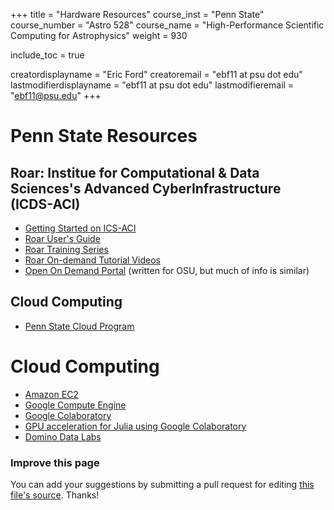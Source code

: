 +++
title = "Hardware Resources"
course_inst = "Penn State"
course_number = "Astro 528"
course_name = "High-Performance Scientific Computing for Astrophysics"
weight = 930

include_toc = true

creatordisplayname = "Eric Ford"
creatoremail = "ebf11 at psu dot edu"
lastmodifierdisplayname = "ebf11 at psu dot edu"
lastmodifieremail = "ebf11@psu.edu"
+++

# Penn State Resources

## Roar:  Institue for Computational & Data Sciences's Advanced CyberInfrastructure (ICDS-ACI)

- [Getting Started on ICS-ACI](/lessons/week1/how-to-use-aci)
- [Roar User's Guide](https://www.icds.psu.edu/computing-services/roar-user-guide/)
- [Roar Training Series](https://www.icds.psu.edu/computing-services/roar-training-series/)
- [Roar On-demand Tutorial Videos](https://www.icds.psu.edu/computing-services/roar-training-resources/roar-on-demand-tutorial-videos/)
- [Open On Demand Portal](https://www.osc.edu/resources/online_portals/ondemand) (written for OSU, but much of info is similar)

## Cloud Computing

- [Penn State Cloud Program](http://www.cloud.psu.edu/)


# Cloud Computing

- [Amazon EC2](https://aws.amazon.com/ec2/?sc_channel=PS&sc_campaign=AWS_Free_Tier_2013&sc_country=US&sc_publisher=Google&sc_medium=Brand_Core_EC2_E&sc_content=36175458882&sc_detail=Amazon%20ec2&sc_category=compute_networking&sc_segment=compute_networking&sc_matchtype=e)
- [Google Compute Engine](https://cloud.google.com/compute/)
- [Google Colaboratory](https://colab.research.google.com/)
- [GPU acceleration for Julia using Google Colaboratory](https://discourse.julialang.org/t/julia-on-google-colab-free-gpu-accelerated-shareable-notebooks/15319/6)
- [Domino Data Labs](https://www.dominodatalab.com/)


### Improve this page
You can add your suggestions by submitting a pull request for editing [this file's source](https://github.com/PsuAstro528/Spring2019-website-src/blob/master/content/resources/hardware.md).  Thanks!

